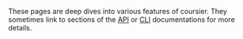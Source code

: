 These pages are deep dives into various features of coursier. They sometimes link to sections of
the [API](api.md) or [CLI](cli.md) documentations for more details.
